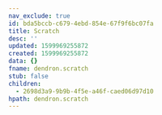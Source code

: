 ```yaml
---
nav_exclude: true
id: bda5bccb-c679-4ebd-854e-67f9f6bc07fa
title: Scratch
desc: ''
updated: 1599969255872
created: 1599969255872
data: {}
fname: dendron.scratch
stub: false
children:
  - 2698d3a9-9b9b-4f5e-a46f-caed06d97d10
hpath: dendron.scratch
---
```


